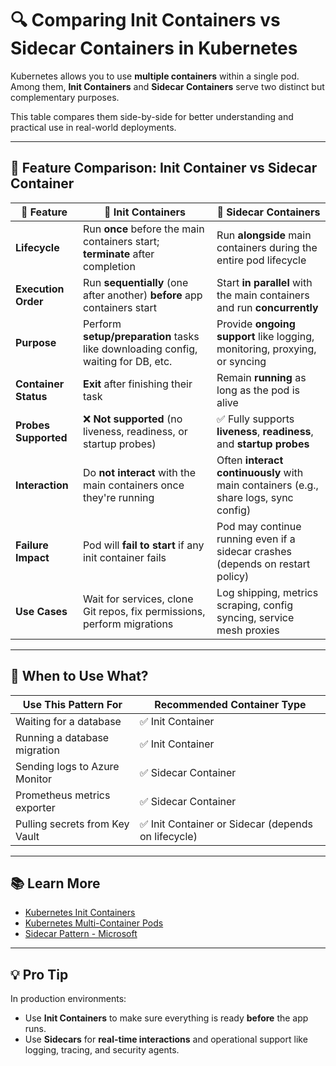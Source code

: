 # 🔍 Comparing Init Containers vs Sidecar Containers in Kubernetes

Kubernetes allows you to use **multiple containers** within a single pod. Among them, **Init Containers** and **Sidecar Containers** serve two distinct but complementary purposes.

This table compares them side-by-side for better understanding and practical use in real-world deployments.

---

## 🧮 Feature Comparison: Init Container vs Sidecar Container

| 🔧 Feature         | 🚦 **Init Containers**                                                                 | 🔄 **Sidecar Containers**                                                                  |
|-------------------|----------------------------------------------------------------------------------------|--------------------------------------------------------------------------------------------|
| **Lifecycle**      | Run **once** before the main containers start; **terminate** after completion          | Run **alongside** main containers during the entire pod lifecycle                          |
| **Execution Order**| Run **sequentially** (one after another) **before** app containers start               | Start **in parallel** with the main containers and run **concurrently**                    |
| **Purpose**        | Perform **setup/preparation** tasks like downloading config, waiting for DB, etc.      | Provide **ongoing support** like logging, monitoring, proxying, or syncing                 |
| **Container Status**| **Exit** after finishing their task                                                   | Remain **running** as long as the pod is alive                                             |
| **Probes Supported**| ❌ **Not supported** (no liveness, readiness, or startup probes)                       | ✅ Fully supports **liveness**, **readiness**, and **startup probes**                      |
| **Interaction**    | Do **not interact** with the main containers once they're running                      | Often **interact continuously** with main containers (e.g., share logs, sync config)       |
| **Failure Impact** | Pod will **fail to start** if any init container fails                                | Pod may continue running even if a sidecar crashes (depends on restart policy)            |
| **Use Cases**      | Wait for services, clone Git repos, fix permissions, perform migrations                | Log shipping, metrics scraping, config syncing, service mesh proxies                      |

---

## 🧠 When to Use What?

| Use This Pattern For           | Recommended Container Type |
|-------------------------------|-----------------------------|
| Waiting for a database         | ✅ Init Container           |
| Running a database migration   | ✅ Init Container           |
| Sending logs to Azure Monitor  | ✅ Sidecar Container        |
| Prometheus metrics exporter    | ✅ Sidecar Container        |
| Pulling secrets from Key Vault | ✅ Init Container or Sidecar (depends on lifecycle) |

---

## 📚 Learn More

- [Kubernetes Init Containers](https://kubernetes.io/docs/concepts/workloads/pods/init-containers/)
- [Kubernetes Multi-Container Pods](https://kubernetes.io/docs/concepts/workloads/pods/#multi-container-pods)
- [Sidecar Pattern - Microsoft](https://learn.microsoft.com/en-us/azure/architecture/patterns/sidecar)

---

## 💡 Pro Tip

In production environments:
- Use **Init Containers** to make sure everything is ready **before** the app runs.
- Use **Sidecars** for **real-time interactions** and operational support like logging, tracing, and security agents.

